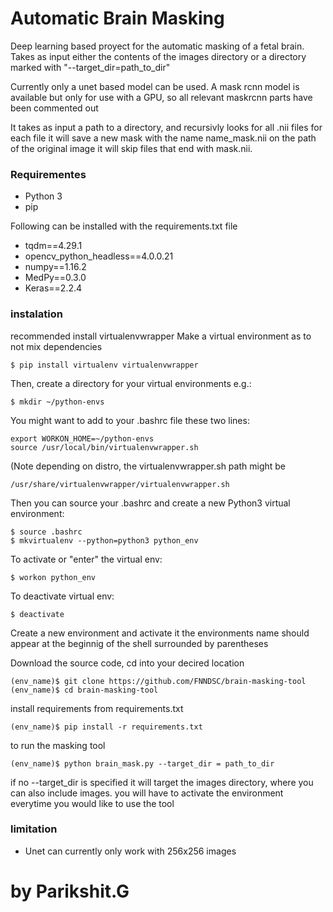 # Automatic Brain Masking       

Deep learning based proyect for the automatic masking of a fetal brain.
Takes as input either the contents of the images directory or a directory marked with
"--target_dir=path_to_dir"

Currently only a unet based model can be used.
A mask rcnn model is available but only for use with a GPU, 
so all relevant maskrcnn parts have been commented out 

It takes as input a path to a directory, and recursivly looks for all .nii files
for each file it will save a new mask with the name name_mask.nii on the path of the original image
it will skip files that end with mask.nii.

### Requirementes
- Python 3
- pip

Following can be installed with the requirements.txt file
- tqdm==4.29.1
- opencv_python_headless==4.0.0.21
- numpy==1.16.2
- MedPy==0.3.0
- Keras==2.2.4

### instalation

recommended install virtualenvwrapper
Make a virtual environment as to not mix dependencies
    
    $ pip install virtualenv virtualenvwrapper

Then, create a directory for your virtual environments e.g.:
    
    $ mkdir ~/python-envs

You might want to add to your .bashrc file these two lines:

    export WORKON_HOME=~/python-envs
    source /usr/local/bin/virtualenvwrapper.sh

(Note depending on distro, the virtualenvwrapper.sh path might be

    /usr/share/virtualenvwrapper/virtualenvwrapper.sh

Then you can source your .bashrc and create a new Python3 virtual environment:

    $ source .bashrc
    $ mkvirtualenv --python=python3 python_env

To activate or "enter" the virtual env:

    $ workon python_env

To deactivate virtual env:

    $ deactivate

Create a new environment and activate it
the environments name should appear at the beginnig of the shell 
surrounded by parentheses

Download the source code, cd into your decired location

    (env_name)$ git clone https://github.com/FNNDSC/brain-masking-tool
    (env_name)$ cd brain-masking-tool

install requirements from requirements.txt

    (env_name)$ pip install -r requirements.txt

to run the masking tool

    (env_name)$ python brain_mask.py --target_dir = path_to_dir

if no --target_dir is specified it will target the images directory, where you can also include images.
you will have to activate the environment everytime you would like to use the tool

### limitation
- Unet can currently only work with 256x256 images

# by Parikshit.G
